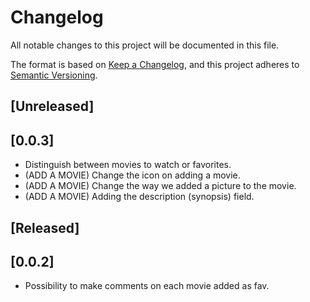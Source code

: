 # Changelog
All notable changes to this project will be documented in this file.

The format is based on [Keep a Changelog](https://keepachangelog.com/en/1.0.0/),
and this project adheres to [Semantic Versioning](https://semver.org/spec/v2.0.0.html).

## [Unreleased]

## [0.0.3]
- Distinguish between movies to watch or favorites.
- (ADD A MOVIE) Change the icon on adding a movie.
- (ADD A MOVIE) Change the way we added a picture to the movie.
- (ADD A MOVIE) Adding the description (synopsis) field.

## [Released]

## [0.0.2]
- Possibility to make comments on each movie added as fav.

